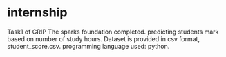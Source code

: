 # internship
Task1 of GRIP  The sparks foundation completed.
predicting students mark based on number of study hours. Dataset is provided in csv format, student_score.csv. 
programming language used: python.
